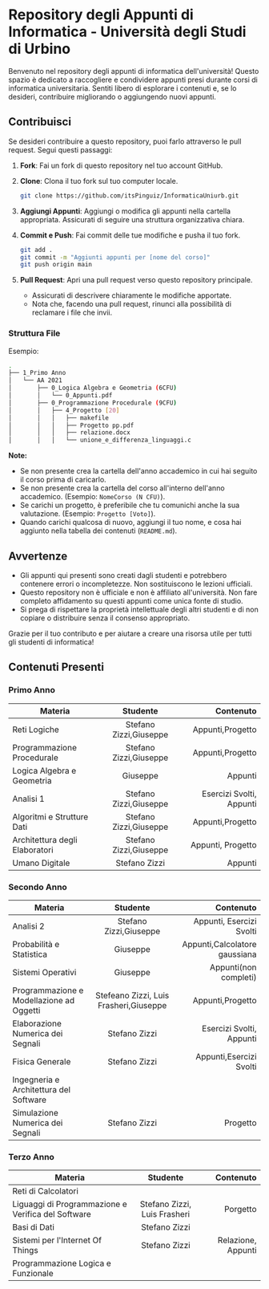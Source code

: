 # Repository degli Appunti di Informatica - Università degli Studi di Urbino

Benvenuto nel repository degli appunti di informatica dell'università! Questo spazio è dedicato a raccogliere e condividere appunti presi durante corsi di informatica universitaria. Sentiti libero di esplorare i contenuti e, se lo desideri, contribuire migliorando o aggiungendo nuovi appunti.

## Contribuisci

Se desideri contribuire a questo repository, puoi farlo attraverso le pull request. Segui questi passaggi:

1. **Fork**: Fai un fork di questo repository nel tuo account GitHub.
2. **Clone**: Clona il tuo fork sul tuo computer locale.

    ```bash
    git clone https://github.com/itsPinguiz/InformaticaUniurb.git
    ```

3. **Aggiungi Appunti**: Aggiungi o modifica gli appunti nella cartella appropriata. Assicurati di seguire una struttura organizzativa chiara.
4. **Commit e Push**: Fai commit delle tue modifiche e pusha il tuo fork.

    ```bash
    git add .
    git commit -m "Aggiunti appunti per [nome del corso]"
    git push origin main
    ```

5. **Pull Request**: Apri una pull request verso questo repository principale.

    - Assicurati di descrivere chiaramente le modifiche apportate.
    - Nota che, facendo una pull request, rinunci alla possibilità di reclamare i file che invii.
  
### Struttura File

Esempio:
```bash
.
├── 1_Primo Anno
│   └── AA 2021
│       ├── 0_Logica Algebra e Geometria (6CFU)
│       │   └── 0_Appunti.pdf
│       ├── 0_Programmazione Procedurale (9CFU)
│       │   ├── 4_Progetto [20]
│       │   │   ├── makefile
│       │   │   ├── Progetto pp.pdf
│       │   │   ├── relazione.docx
│       │   │   └── unione_e_differenza_linguaggi.c
```

**Note:**
- Se non presente crea la cartella dell'anno accademico in cui hai seguito il corso prima di caricarlo. 
- Se non presente crea la cartella del corso all'interno dell'anno accademico. (Esempio: `NomeCorso (N CFU)`).
- Se carichi un progetto, è preferibile che tu comunichi anche la sua valutazione. (Esempio: `Progetto [Voto]`).
- Quando carichi qualcosa di nuovo, aggiungi il tuo nome, e cosa hai aggiunto nella tabella dei contenuti (`README.md`).

## Avvertenze

- Gli appunti qui presenti sono creati dagli studenti e potrebbero contenere errori o incompletezze. Non sostituiscono le lezioni ufficiali.
- Questo repository non è ufficiale e non è affiliato all'università. Non fare completo affidamento su questi appunti come unica fonte di studio.
- Si prega di rispettare la proprietà intellettuale degli altri studenti e di non copiare o distribuire senza il consenso appropriato.

Grazie per il tuo contributo e per aiutare a creare una risorsa utile per tutti gli studenti di informatica!

## Contenuti Presenti

### Primo Anno

| Materia         | Studente    | Contenuto  | 
| ------------- |:-------------:| -----:|
| Reti Logiche  | Stefano Zizzi,Giuseppe     |    Appunti,Progetto |
| Programmazione Procedurale  | Stefano Zizzi,Giuseppe     |    Appunti,Progetto |
|  Logica Algebra e Geometria |   Giuseppe   |   Appunti  |
| Analisi 1 | Stefano Zizzi,Giuseppe     | Esercizi Svolti, Appunti 
| Algoritmi e Strutture Dati | Stefano Zizzi,Giuseppe     |    Appunti,Progetto |
| Architettura degli Elaboratori  | Stefano Zizzi,Giuseppe     | Appunti, Progetto |
| Umano Digitale | Stefano Zizzi     | Appunti |

### Secondo Anno

| Materia         | Studente    | Contenuto  | 
| ------------- |:-------------:| -----:|
| Analisi 2 | Stefano Zizzi,Giuseppe     |    Appunti, Esercizi Svolti |
| Probabilità e Statistica  |   Giuseppe   |  Appunti,Calcolatore gaussiana  |
|  Sistemi Operativi |   Giuseppe   |  Appunti(non completi)   |
| Programmazione e Modellazione ad Oggetti | Stefeano Zizzi, Luis Frasheri,Giuseppe |  Appunti,Progetto |  
| Elaborazione Numerica dei Segnali | Stefano Zizzi     | Esercizi Svolti, Appunti 
| Fisica Generale | Stefano Zizzi     | Appunti,Esercizi Svolti |
|  Ingegneria e Architettura del Software |     |  |
| Simulazione Numerica dei Segnali | Stefano Zizzi     | Progetto |

### Terzo Anno

| Materia         | Studente    | Contenuto  | 
| ------------- |:-------------:| -----:|
| Reti di Calcolatori |      |   |
| Liguaggi di Programmazione e Verifica del Software |   Stefano Zizzi, Luis Frasheri   | Porgetto |
| Basi di Dati | Stefano Zizzi     | |
|  Sistemi per l'Internet Of Things | Stefano Zizzi    | Relazione, Appunti  |
| Programmazione Logica e Funzionale |       |  |


